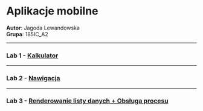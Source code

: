 # Aplikacje mobilne

**Autor**: Jagoda Lewandowska  
**Grupa**: 185IC_A2  


---
### Lab 1 - [Kalkulator](https://github.com/jagodalewandowska/aplikacje-mobilne-lewandowska-185ic/tree/master/Lab1)  

---
### Lab 2 - [Nawigacja](https://github.com/jagodalewandowska/aplikacje-mobilne-lewandowska-185ic/tree/master/Lab2)  

---
### Lab 3 - [Renderowanie listy danych + Obsługa procesu](https://github.com/jagodalewandowska/aplikacje-mobilne-lewandowska-185ic/tree/master/Lab3)  